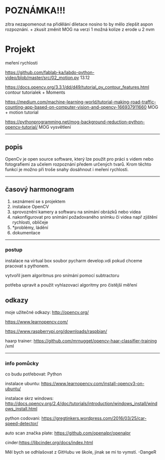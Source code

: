 # POZNÁMKA!!!
zítra nezapomenout na přidělání diletace nosino to by mělo zlepšit aspon rozpoznání. + zkusit změnit MOG na verzi 1 možná kolize z erode u 2 nvm

# Projekt
meření rychlosti

https://github.com/fablab-ka/labdo-python-video/blob/master/src/02_motion.py 13.12

https://docs.opencv.org/3.3.1/dd/d49/tutorial_py_contour_features.html contour tutorialek + Moments

https://medium.com/machine-learning-world/tutorial-making-road-traffic-counting-app-based-on-computer-vision-and-opencv-166937911660 MOG + motion tutorial

https://pythonprogramming.net/mog-background-reduction-python-opencv-tutorial/ MOG vysvětlení

---
## popis
OpenCv je open source software, který lze použít pro práci s videm nebo fotografiemi za učelem rozpoznání předem určených tvarů. Krom těchto funkcí je možno při troše snahy dosáhnout i meření rychlosti.

---
## časový harmonogram
  1. seznámení se s projektem
  2. instalace OpenCV
  3. sprovoznění kamery a softwaru na snímání obrázků nebo videa
  4. nakonfigurovat pro snímání požadovaného snímku či videa např zjištění rychlosti, obličeje
  5. *problémy, ládění
  6. dokumentace
  
---
### postup
instalace na virtual box soubor pycharm develop.vdi pokud chceme pracovat s pythonem.

vytvořil jsem algoritmus pro snímání pomocí subtractoru

potřeba upravit  a použít vyhlazovaci algoritmy pro čistější měření

## odkazy
moje užitečné odkazy: http://opencv.org/

https://www.learnopencv.com/

https://www.raspberrypi.org/downloads/raspbian/

haarp trainer: https://github.com/mrnugget/opencv-haar-classifier-training /xml
  
  
--- 
### info pomůcky
co budu potřebovat: Python

instalace ubuntu: https://www.learnopencv.com/install-opencv3-on-ubuntu/

instalace skrz windows: http://docs.opencv.org/2.4/doc/tutorials/introduction/windows_install/windows_install.html

python codovani: https://gregtinkers.wordpress.com/2016/03/25/car-speed-detector/

auto scan značka plate: https://github.com/openalpr/openalpr

cinder:https://libcinder.org/docs/index.html



Měl bych se odhlašovat z GitHubu ve škole, jinak se mi to vymstí. -DangeR
